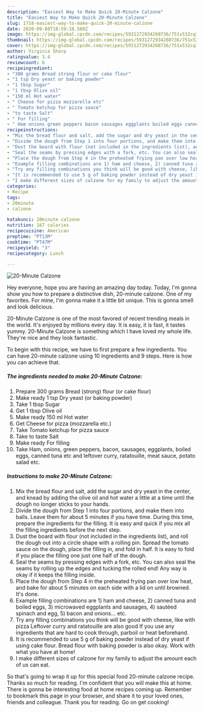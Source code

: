 ```yaml
---
description: "Easiest Way to Make Quick 20-Minute Calzone"
title: "Easiest Way to Make Quick 20-Minute Calzone"
slug: 1718-easiest-way-to-make-quick-20-minute-calzone
date: 2020-09-08T18:59:18.580Z
image: https://img-global.cpcdn.com/recipes/5931272934260736/751x532cq70/20-minute-calzone-recipe-main-photo.jpg
thumbnail: https://img-global.cpcdn.com/recipes/5931272934260736/751x532cq70/20-minute-calzone-recipe-main-photo.jpg
cover: https://img-global.cpcdn.com/recipes/5931272934260736/751x532cq70/20-minute-calzone-recipe-main-photo.jpg
author: Virginia Sharp
ratingvalue: 3.4
reviewcount: 6
recipeingredient:
- "300 grams Bread strong flour or cake flour"
- "1 tsp Dry yeast or baking powder"
- "1 tbsp Sugar"
- "1 tbsp Olive oil"
- "150 ml Hot water"
- " Cheese for pizza mozzarella etc"
- " Tomato ketchup for pizza sauce"
- "to taste Salt"
- " For filling"
- " Ham onions green peppers bacon sausages eggplants boiled eggs canned tuna etc and leftover curry ratatouille meat sauce potato salad etc"
recipeinstructions:
- "Mix the bread flour and salt, add the sugar and dry yeast in the center, and knead by adding the olive oil and hot water a little at a time until the dough no longer sticks to your hands."
- "Divide the dough from Step 1 into four portions, and make them into balls. Leave them for about 5 minutes if you have time. During this time, prepare the ingredients for the filling. It is easy and quick if you mix all the filling ingredients before the next step."
- "Dust the board with flour (not included in the ingredients list), and roll the dough out into a circle shape with a rolling pin. Spread the tomato sauce on the dough, place the filling in, and fold in half. It is easy to fold if you place the filling one just one half of the dough."
- "Seal the seams by pressing edges with a fork, etc. You can also seal the seams by rolling up the edges and tucking the rolled end! Any way is okay if it keeps the filling inside."
- "Place the dough from Step 4 in the preheated frying pan over low heat, and bake for about 5 minutes on each side with a lid on until browned. It&#39;s done."
- "Example filling combinations are 1) ham and cheese, 2) canned tuna and boiled eggs, 3) microwaved eggplants and sausages, 4) sautéed spinach and egg, 5) bacon and onions... etc."
- "Try any filling combinations you think will be good with cheese, like with pizza Leftover curry and ratatouille are also good If you use any ingredients that are hard to cook through, parboil or heat beforehand."
- "It is recommended to use 5 g of baking powder instead of dry yeast if using cake flour. Bread flour with baking powder is also okay. Work with what you have at home!"
- "I make different sizes of calzone for my family to adjust the amount each of us can eat."
categories:
- Recipe
tags:
- 20minute
- calzone

katakunci: 20minute calzone 
nutrition: 167 calories
recipecuisine: American
preptime: "PT13M"
cooktime: "PT47M"
recipeyield: "3"
recipecategory: Lunch

---
```



![20-Minute Calzone](https://img-global.cpcdn.com/recipes/5931272934260736/751x532cq70/20-minute-calzone-recipe-main-photo.jpg)

Hey everyone, hope you are having an amazing day today. Today, I'm gonna show you how to prepare a distinctive dish, 20-minute calzone. One of my favorites. For mine, I'm gonna make it a little bit unique. This is gonna smell and look delicious.



20-Minute Calzone is one of the most favored of recent trending meals in the world. It's enjoyed by millions every day. It is easy, it is fast, it tastes yummy. 20-Minute Calzone is something which I have loved my whole life. They're nice and they look fantastic.


To begin with this recipe, we have to first prepare a few ingredients. You can have 20-minute calzone using 10 ingredients and 9 steps. Here is how you can achieve that.

<!--inarticleads1-->

##### The ingredients needed to make 20-Minute Calzone:

1. Prepare 300 grams Bread (strong) flour (or cake flour)
1. Make ready 1 tsp Dry yeast (or baking powder)
1. Take 1 tbsp Sugar
1. Get 1 tbsp Olive oil
1. Make ready 150 ml Hot water
1. Get  Cheese for pizza (mozzarella etc.)
1. Take  Tomato ketchup for pizza sauce
1. Take to taste Salt
1. Make ready  For filling
1. Take  Ham, onions, green peppers, bacon, sausages, eggplants, boiled eggs, canned tuna etc and leftover curry, ratatouille, meat sauce, potato salad etc.




<!--inarticleads2-->

##### Instructions to make 20-Minute Calzone:

1. Mix the bread flour and salt, add the sugar and dry yeast in the center, and knead by adding the olive oil and hot water a little at a time until the dough no longer sticks to your hands.
1. Divide the dough from Step 1 into four portions, and make them into balls. Leave them for about 5 minutes if you have time. During this time, prepare the ingredients for the filling. It is easy and quick if you mix all the filling ingredients before the next step.
1. Dust the board with flour (not included in the ingredients list), and roll the dough out into a circle shape with a rolling pin. Spread the tomato sauce on the dough, place the filling in, and fold in half. It is easy to fold if you place the filling one just one half of the dough.
1. Seal the seams by pressing edges with a fork, etc. You can also seal the seams by rolling up the edges and tucking the rolled end! Any way is okay if it keeps the filling inside.
1. Place the dough from Step 4 in the preheated frying pan over low heat, and bake for about 5 minutes on each side with a lid on until browned. It&#39;s done.
1. Example filling combinations are 1) ham and cheese, 2) canned tuna and boiled eggs, 3) microwaved eggplants and sausages, 4) sautéed spinach and egg, 5) bacon and onions... etc.
1. Try any filling combinations you think will be good with cheese, like with pizza Leftover curry and ratatouille are also good If you use any ingredients that are hard to cook through, parboil or heat beforehand.
1. It is recommended to use 5 g of baking powder instead of dry yeast if using cake flour. Bread flour with baking powder is also okay. Work with what you have at home!
1. I make different sizes of calzone for my family to adjust the amount each of us can eat.




So that's going to wrap it up for this special food 20-minute calzone recipe. Thanks so much for reading. I'm confident that you will make this at home. There is gonna be interesting food at home recipes coming up. Remember to bookmark this page in your browser, and share it to your loved ones, friends and colleague. Thank you for reading. Go on get cooking!
